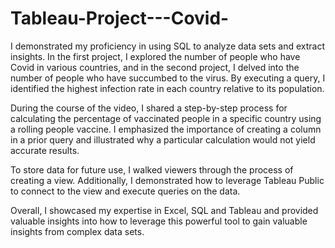 # Tableau-Project---Covid-

I demonstrated my proficiency in using SQL to analyze data sets and extract insights. In the first project, I explored the number of people who have Covid in various countries, and in the second project, I delved into the number of people who have succumbed to the virus. By executing a query, I identified the highest infection rate in each country relative to its population.

During the course of the video, I shared a step-by-step process for calculating the percentage of vaccinated people in a specific country using a rolling people vaccine. I emphasized the importance of creating a column in a prior query and illustrated why a particular calculation would not yield accurate results.

To store data for future use, I walked viewers through the process of creating a view. Additionally, I demonstrated how to leverage Tableau Public to connect to the view and execute queries on the data.

Overall, I showcased my expertise in Excel, SQL and Tableau and provided valuable insights into how to leverage this powerful tool to gain valuable insights from complex data sets.
